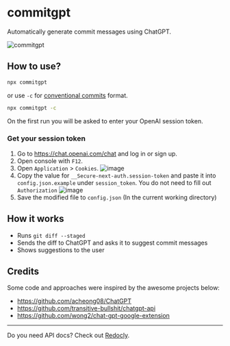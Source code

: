 # commitgpt

Automatically generate commit messages using ChatGPT.

![commitgpt](https://user-images.githubusercontent.com/3975738/205517867-1e7533ae-a8e7-4c0d-afb6-d259635f3f9d.gif)

## How to use?

```bash
npx commitgpt
```

or use `-c` for [conventional commits](https://www.conventionalcommits.org/en/v1.0.0/#summary) format.

```bash
npx commitgpt -c
```

On the first run you will be asked to enter your OpenAI session token.

### Get your session token

1. Go to https://chat.openai.com/chat and log in or sign up.
2. Open console with `F12`.
3. Open `Application` > `Cookies`.
![image](https://user-images.githubusercontent.com/36258159/205494773-32ef651a-994d-435a-9f76-a26699935dac.png)
4. Copy the value for `__Secure-next-auth.session-token` and paste it into `config.json.example` under `session_token`. You do not need to fill out `Authorization`
![image](https://user-images.githubusercontent.com/36258159/205495076-664a8113-eda5-4d1e-84d3-6fad3614cfd8.png)
5. Save the modified file to `config.json` (In the current working directory)

## How it works

- Runs `git diff --staged`
- Sends the diff to ChatGPT and asks it to suggest commit messages
- Shows suggestions to the user

## Credits

Some code and approaches were inspired by the awesome projects below:

- https://github.com/acheong08/ChatGPT
- https://github.com/transitive-bullshit/chatgpt-api
- https://github.com/wong2/chat-gpt-google-extension

----

Do you need API docs? Check out [Redocly](https://redocly.com).
